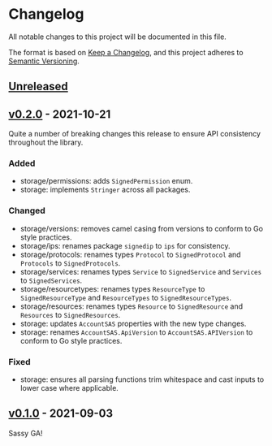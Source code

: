 # Changelog
All notable changes to this project will be documented in this file.

The format is based on [Keep a Changelog](https://keepachangelog.com/en/1.0.0/),
and this project adheres to [Semantic Versioning](https://semver.org/spec/v2.0.0.html).

## [Unreleased]
## [v0.2.0] - 2021-10-21
Quite a number of breaking changes this release to ensure API consistency
throughout the library.

### Added
- storage/permissions: adds `SignedPermission` enum.
- storage: implements `Stringer` across all packages.

### Changed
- storage/versions: removes camel casing from versions to conform to Go style practices.
- storage/ips: renames package `signedip` to `ips` for consistency.
- storage/protocols: renames types `Protocol` to `SignedProtocol` and `Protocols` to `SignedProtocols`.
- storage/services: renames types `Service` to `SignedService` and `Services` to `SignedServices`.
- storage/resourcetypes: renames types `ResourceType` to `SignedResourceType` and `ResourceTypes` to `SignedResourceTypes`.
- storage/resources: renames types `Resource` to `SignedResource` and `Resources` to `SignedResources`.
- storage: updates `AccountSAS` properties with the new type changes.
- storage: renames `AccountSAS.ApiVersion` to `AccountSAS.APIVersion` to conform to Go style practices.

### Fixed
- storage: ensures all parsing functions trim whitespace and cast inputs to lower case where applicable.

## [v0.1.0] - 2021-09-03
Sassy GA!

[Unreleased]: https://github.com/matthewhartstonge/sassy/compare/v0.2.0...HEAD
[v0.2.0]: https://github.com/matthewhartstonge/sassy/releases/tag/v0.2.0
[v0.1.0]: https://github.com/matthewhartstonge/sassy/releases/tag/v0.1.0
